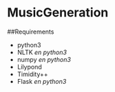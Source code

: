 # MusicGeneration
##Requirements

- python3
- NLTK *en python3*
- numpy *en python3*
- Lilypond
- Timidity++
- Flask *en python3*

